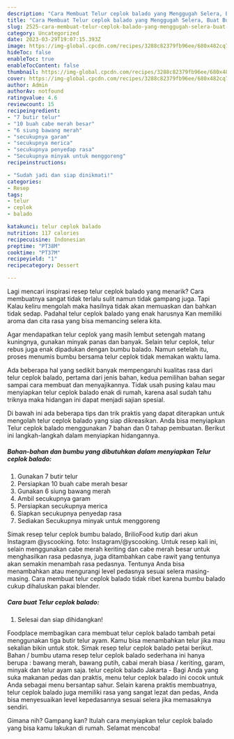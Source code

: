 ```yaml
---
description: "Cara Membuat Telur ceplok balado yang Menggugah Selera, Buat Buka Puasa Sempurna"
title: "Cara Membuat Telur ceplok balado yang Menggugah Selera, Buat Buka Puasa Sempurna"
slug: 2525-cara-membuat-telur-ceplok-balado-yang-menggugah-selera-buat-buka-puasa-sempurna
category: Uncategorized
date: 2023-03-29T19:07:15.393Z
image: https://img-global.cpcdn.com/recipes/3288c82379fb96ee/680x482cq70/telur-ceplok-balado-foto-resep-utama.jpg
hideToc: false
enableToc: true
enableTocContent: false
thumbnail: https://img-global.cpcdn.com/recipes/3288c82379fb96ee/680x482cq70/telur-ceplok-balado-foto-resep-utama.jpg
cover: https://img-global.cpcdn.com/recipes/3288c82379fb96ee/680x482cq70/telur-ceplok-balado-foto-resep-utama.jpg
author: Admin
authorAv: notfound
ratingvalue: 4.6
reviewcount: 15
recipeingredient:
- "7 butir telur"
- "10 buah cabe merah besar"
- "6 siung bawang merah"
- "secukupnya garam"
- "secukupnya merica"
- "secukupnya penyedap rasa"
- "Secukupnya minyak untuk menggoreng"
recipeinstructions:

- "Sudah jadi dan siap dinikmati!"
categories:
- Resep
tags:
- telur
- ceplok
- balado

katakunci: telur ceplok balado 
nutrition: 117 calories
recipecuisine: Indonesian
preptime: "PT38M"
cooktime: "PT37M"
recipeyield: "1"
recipecategory: Dessert

---
```



Lagi mencari inspirasi resep telur ceplok balado yang menarik? Cara membuatnya sangat tidak terlalu sulit namun tidak gampang juga. Tapi Kalau keliru mengolah maka hasilnya tidak akan memuaskan dan bahkan tidak sedap. Padahal telur ceplok balado yang enak harusnya Kan memiliki aroma dan cita rasa yang bisa memancing selera kita.


Agar mendapatkan telur ceplok yang masih lembut setengah matang kuningnya, gunakan minyak panas dan banyak. Selain telur ceplok, telur rebus juga enak dipadukan dengan bumbu balado. Namun setelah itu, proses menumis bumbu bersama telur ceplok tidak memakan waktu lama.

Ada beberapa hal yang sedikit banyak mempengaruhi kualitas rasa dari telur ceplok balado, pertama dari jenis bahan, kedua pemilihan bahan segar sampai cara membuat dan menyajikannya. Tidak usah pusing kalau mau menyiapkan telur ceplok balado enak di rumah, karena asal sudah tahu triknya maka hidangan ini dapat menjadi sajian spesial.


Di bawah ini ada beberapa tips dan trik praktis yang dapat diterapkan untuk mengolah telur ceplok balado yang siap dikreasikan. Anda bisa menyiapkan Telur ceplok balado menggunakan 7 bahan dan 0 tahap pembuatan. Berikut ini langkah-langkah dalam menyiapkan hidangannya.

<!--inarticleads1-->

##### Bahan-bahan dan bumbu yang dibutuhkan dalam menyiapkan Telur ceplok balado:

1. Gunakan 7 butir telur
1. Persiapkan 10 buah cabe merah besar
1. Gunakan 6 siung bawang merah
1. Ambil secukupnya garam
1. Persiapkan secukupnya merica
1. Siapkan secukupnya penyedap rasa
1. Sediakan Secukupnya minyak untuk menggoreng


Simak resep telur ceplok bumbu balado, BrilioFood kutip dari akun Instagram @yscooking. foto: Instagram/@yscooking. Untuk resep kali ini, selain menggunakan cabe merah keriting dan cabe merah besar untuk menghasilkan rasa pedasnya, juga ditambahkan cabe rawit yang tentunya akan semakin menambah rasa pedasnya. Tentunya Anda bisa menambahkan atau mengurangi level pedasnya sesuai selera masing-masing. Cara membuat telur ceplok balado tidak ribet karena bumbu balado cukup dihaluskan pakai blender. 

<!--inarticleads2-->

##### Cara buat Telur ceplok balado:


1. Selesai dan siap dihidangkan!

Foodplace membagikan cara membuat telur ceplok balado tambah petai menggunakan tiga butir telur ayam. Kamu bisa menambahkan telur jika mau sekalian bikin untuk stok. Simak resep telur ceplok balado petai berikut. Bahan / bumbu utama resep telur ceplok balado sederhana ini hanya berupa : bawang merah, bawang putih, cabai merah biasa / keriting, garam, minyak dan telur ayam saja. telur ceplok balado Jakarta - Bagi Anda yang suka makanan pedas dan praktis, menu telur ceplok balado ini cocok untuk Anda sebagai menu bersantap sahur. Selain karena praktis membuatnya, telur ceplok balado juga memiliki rasa yang sangat lezat dan pedas, Anda bisa menyesuaikan level kepedasannya sesuai selera jika memasaknya sendiri. 

Gimana nih? Gampang kan? Itulah cara menyiapkan telur ceplok balado yang bisa kamu lakukan di rumah. Selamat mencoba!
